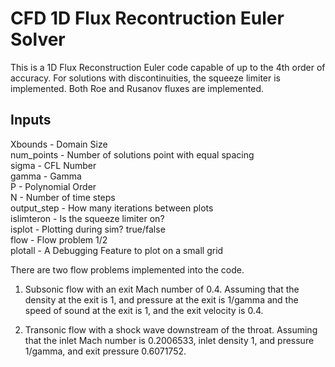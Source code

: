 # CFD 1D Flux Recontruction Euler Solver

This is a 1D Flux Reconstruction Euler code capable of up to the 4th order of accuracy. For solutions with discontinuities, the squeeze limiter is implemented. Both Roe and Rusanov fluxes are implemented.  

## Inputs

Xbounds - Domain Size  
num_points -  Number of solutions point with equal spacing  
sigma - CFL Number  
gamma - Gamma  
P - Polynomial Order  
N -  Number of time steps    
output_step - How many iterations between plots  
islimteron - Is the squeeze limiter on?  
isplot - Plotting during sim?  true/false  
flow - Flow problem 1/2  
plotall - A Debugging Feature to plot on a small grid

There are two flow problems implemented into the code.

1) Subsonic flow with an exit Mach number of 0.4. Assuming that the density at the exit is 1, and pressure at the exit is 1/gamma and the speed of sound at the exit is 1, and the exit velocity is 0.4.

2) Transonic flow with a shock wave downstream of the throat. Assuming that the inlet Mach number is 0.2006533, inlet density 1, and pressure 1/gamma, and exit pressure 0.6071752.
